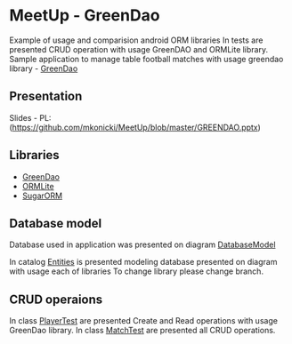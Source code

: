 # MeetUp - GreenDao #
Example of usage and comparision android ORM libraries
In tests are presented CRUD operation with usage GreenDAO and ORMLite library.
Sample application to manage table football matches with usage greendao library - [GreenDao](http://greenrobot.org/greendao/)

## Presentation ##
Slides - PL: (https://github.com/mkonicki/MeetUp/blob/master/GREENDAO.pptx)

## Libraries ##
- [GreenDao](http://greenrobot.org/greendao/)
- [ORMLite](http://ormlite.com/sqlite_java_android_orm.shtml)
- [SugarORM](http://satyan.github.io/sugar/)

## Database model ##
Database used in application was presented on diagram
[DatabaseModel](https://creately.com/diagram/j1z7esvo1/wsVoQVk4Pdf7KQcHRvbp4rMpY%3D)

In catalog [Entities](https://github.com/mkonicki/MeetUp/tree/master/app/src/main/java/konicki/mateusz/greendaosample/entites) is presented modeling database presented on diagram with usage each of libraries
To change library please change branch.

## CRUD operaions ##
In class [PlayerTest](https://github.com/mkonicki/MeetUp/blob/ormlite/app/src/test/java/konicki/mateusz/greendaosample/PlayerTest.java) are presented Create and Read operations with usage GreenDao library.
In class [MatchTest](https://github.com/mkonicki/MeetUp/blob/ormlite/app/src/test/java/konicki/mateusz/greendaosample/MatchTest.java) are presented all CRUD operations.

